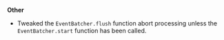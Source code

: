 **Other**

* Tweaked the `EventBatcher.flush` function abort processing unless the `EventBatcher.start` function has been called.